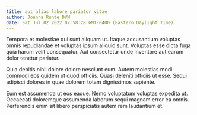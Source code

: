 ```yaml
---
title: aut alias labore pariatur vitae
author: Joanna Runte DVM
date: Sat Jul 02 2022 07:58:28 GMT-0400 (Eastern Daylight Time)
---
```

Tempora et molestiae qui sunt aliquam ut. Itaque accusantium voluptas omnis repudiandae et voluptas ipsum aliquid sunt. Voluptas esse dicta fuga quia harum velit consequatur. Aut consectetur unde inventore aut earum dolor tenetur pariatur.

 Quia debitis nihil dolore dolore nesciunt eum. Autem molestias modi commodi eos quidem ut quod officiis. Quasi deleniti officiis ut esse. Sequi adipisci dolores in quae dolorem totam dignissimos sapiente.

 Eum est assumenda ut eos eaque. Nemo voluptatum voluptas expedita ut. Occaecati doloremque assumenda laborum sequi magnam error ea omnis. Perferendis enim sit libero perspiciatis autem rem laudantium et.